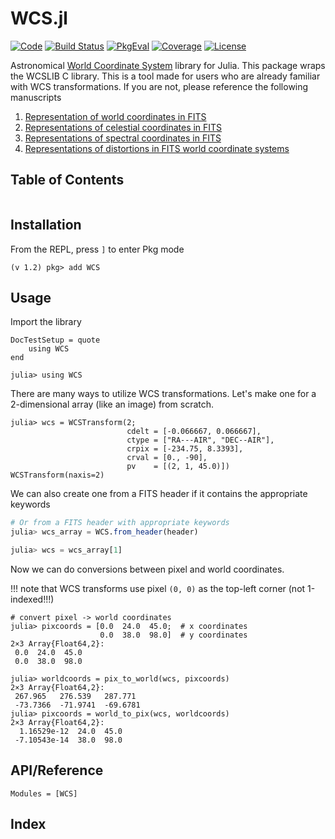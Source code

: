 # WCS.jl

[![Code](https://img.shields.io/badge/Code-GitHub-black.svg)](https://github.com/JuliaAstro/WCS.jl)
[![Build Status](https://github.com/JuliaAstro/WCS.jl/actions/workflows/CI.yml/badge.svg?branch=main)](https://github.com/JuliaAstro/WCS.jl/actions/workflows/CI.yml?query=branch%3Amain)
[![PkgEval](https://juliaci.github.io/NanosoldierReports/pkgeval_badges/W/WCS.svg)](https://juliaci.github.io/NanosoldierReports/pkgeval_badges/report.html)
[![Coverage](https://codecov.io/gh/JuliaAstro/WCS.jl/branch/main/graph/badge.svg)](https://codecov.io/gh/JuliaAstro/WCS.jl)
[![License](https://img.shields.io/github/license/JuliaAstro/WCS.jl?color=yellow)](LICENSE)

Astronomical [World Coordinate System](http://www.atnf.csiro.au/people/mcalabre/WCS/) library for Julia. This package wraps 
the WCSLIB C library. This is a tool made for users who are already familiar with WCS transformations. If you are not, please 
reference the following manuscripts

1. [Representation of world coordinates in FITS](http://www.atnf.csiro.au/people/mcalabre/WCS/wcs.pdf)
2. [Representations of celestial coordinates in FITS](http://www.atnf.csiro.au/people/mcalabre/WCS/ccs.pdf)
3. [Representations of spectral coordinates in FITS](http://www.atnf.csiro.au/people/mcalabre/WCS/scs.pdf)
4. [Representations of distortions in FITS world coordinate systems](http://www.atnf.csiro.au/people/mcalabre/WCS/dcs_20040422.pdf)

## Table of Contents
```@contents
```

## Installation

From the REPL, press `]` to enter Pkg mode

```
(v 1.2) pkg> add WCS
```

## Usage

Import the library

```@meta
DocTestSetup = quote
    using WCS
end
```

```jldoctest
julia> using WCS
```

There are many ways to utilize WCS transformations. Let's make one for a 2-dimensional array (like an image) from scratch.

```jldoctest wcs
julia> wcs = WCSTransform(2;
                          cdelt = [-0.066667, 0.066667],
                          ctype = ["RA---AIR", "DEC--AIR"],
                          crpix = [-234.75, 8.3393],
                          crval = [0., -90],
                          pv    = [(2, 1, 45.0)])
WCSTransform(naxis=2)
```

We can also create one from a FITS header if it contains the appropriate keywords
```julia
# Or from a FITS header with appropriate keywords
julia> wcs_array = WCS.from_header(header)

julia> wcs = wcs_array[1]

```

Now we can do conversions between pixel and world coordinates. 

!!! note
    that WCS transforms use pixel `(0, 0)` as the top-left corner (not 1-indexed!!!)

```jldoctest wcs
# convert pixel -> world coordinates
julia> pixcoords = [0.0  24.0  45.0;  # x coordinates
                    0.0  38.0  98.0]  # y coordinates
2×3 Array{Float64,2}:
 0.0  24.0  45.0
 0.0  38.0  98.0

julia> worldcoords = pix_to_world(wcs, pixcoords)
2×3 Array{Float64,2}:
 267.965   276.539   287.771
 -73.7366  -71.9741  -69.6781
julia> pixcoords = world_to_pix(wcs, worldcoords)
2×3 Array{Float64,2}:
  1.16529e-12  24.0  45.0
 -7.10543e-14  38.0  98.0

```

## API/Reference

```@autodocs
Modules = [WCS]
```

## Index

```@index
```
